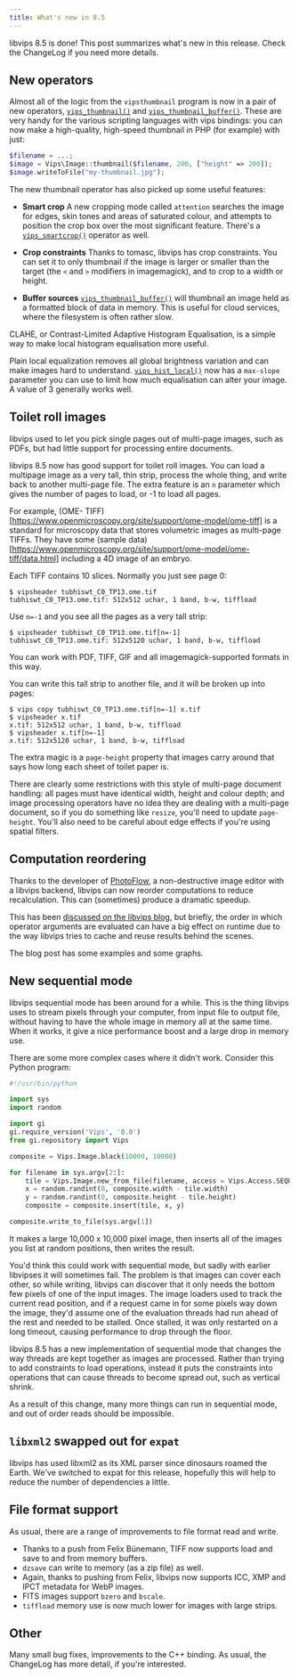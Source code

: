 ```yaml
---
title: What's new in 8.5
---
```


libvips 8.5 is done! This post summarizes what's new in this release. Check the
ChangeLog if you need more details. 

## New operators

Almost all of the logic from the `vipsthumbnail` program is now in a pair of
new operators, [`vips_thumbnail()`](/API/libvips-resample.html#vips-thumbnail) 
and
[`vips_thumbnail_buffer()`](/API/libvips-resample.html#vips-thumbnail-buffer). 
These are very handy for the various scripting languages with vips bindings: 
you can now make a high-quality, high-speed thumbnail in PHP (for example) 
with just:

```php
$filename = ...;
$image = Vips\Image::thumbnail($filename, 200, ["height" => 200]);
$image.writeToFile("my-thumbnail.jpg");
```

The new thumbnail operator has also picked up some useful features:

* **Smart crop** A new cropping mode called `attention` searches the image for
  edges, skin tones and areas of saturated colour, and attempts to position the
  crop box over the most significant feature. There's a
  [`vips_smartcrop()`](/API/libvips-conversion.html#vips-smartcrop)
  operator as well.

* **Crop constraints** Thanks to tomasc, libvips has crop constraints. You 
  can set it to only thumbnail if the image is larger or smaller than the target 
  (the `<` and `>` modifiers in imagemagick), and to crop to a width or height. 

* **Buffer sources** 
  [`vips_thumbnail_buffer()`](/API/libvips-resample.html#vips-thumbnail-buffer) 
  will thumbnail an image held as a formatted block of data in memory. This is 
  useful for cloud services, where the filesystem is often rather slow.

CLAHE, or Contrast-Limited Adaptive Histogram Equalisation, is a simple way to
make local histogram equalisation more useful. 

Plain local equalization removes
all global brightness variation and can make images hard to understand. 
[`vips_hist_local()`](/API/libvips-histogram.html#vips-hist-local) now has a 
`max-slope` parameter you can use to limit
how much equalisation can alter your image. A value of 3 generally works well.

## Toilet roll images

libvips used to let you pick single pages out of multi-page images, such
as PDFs, but had little support for processing entire documents.

libvips 8.5 now has good support for toilet roll images. You can load a 
multipage image as a very tall, thin strip, process the whole thing, and write
back to another multi-page file. The extra feature is an `n` parameter which
gives the number of pages to load, or -1 to load all pages. 

For example, (OME-
TIFF)[https://www.openmicroscopy.org/site/support/ome-model/ome-tiff]
is a standard for microscopy data that stores volumetric images as multi-page
TIFFs. They have some (sample
data)[https://www.openmicroscopy.org/site/support/ome-model/ome-tiff/data.html]
including a 4D image of an embryo. 

Each TIFF contains 10 slices. Normally you just see page 0:

```
$ vipsheader tubhiswt_C0_TP13.ome.tif
tubhiswt_C0_TP13.ome.tif: 512x512 uchar, 1 band, b-w, tiffload
```

Use `n=-1` and you see all the pages as a very tall strip:

```
$ vipsheader tubhiswt_C0_TP13.ome.tif[n=-1]
tubhiswt_C0_TP13.ome.tif: 512x5120 uchar, 1 band, b-w, tiffload
```

You can work with PDF, TIFF, GIF and all imagemagick-supported formats in 
this way. 

You can write this tall strip to another file, and it will be broken up into
pages:

```
$ vips copy tubhiswt_C0_TP13.ome.tif[n=-1] x.tif
$ vipsheader x.tif 
x.tif: 512x512 uchar, 1 band, b-w, tiffload
$ vipsheader x.tif[n=-1]
x.tif: 512x5120 uchar, 1 band, b-w, tiffload
```

The extra magic is a `page-height` property that images carry around that says
how long each sheet of toilet paper is. 

There are clearly some restrictions with this style of multi-page document 
handling: all pages must have identical width, height and colour depth; and image
processing operators have no idea they are dealing with a multi-page document,
so if you do something like `resize`, you'll need to update `page-height`. 
You'll also need to be careful about edge effects if you're using spatial 
filters.

## Computation reordering

Thanks to the developer of
[PhotoFlow](https://github.com/aferrero2707/PhotoFlow), a non-destructive image 
editor with a libvips backend, libvips can now reorder computations to reduce
recalculation. This can (sometimes) produce a dramatic speedup.

This has been [discussed on the libvips 
blog](http://libvips.blogspot.co.uk/2017/01/automatic-computation-reordering.html), 
but briefly, the order in which operator arguments are evaluated can have a
big effect on runtime due to the way libvips tries to cache and reuse results
behind the scenes. 

The blog post has some examples and some graphs.

## New sequential mode

libvips sequential mode has been around for a while. This is the thing libvips
uses to stream pixels through your computer, from input file to output file,
without having to have the whole image in memory all at the same time. When it
works, it give a nice performance boost and a large drop in memory use. 

There are some more complex cases where it didn't work. Consider this Python
program:

```python 
#!/usr/bin/python

import sys 
import random

import gi 
gi.require_version('Vips', '8.0') 
from gi.repository import Vips

composite = Vips.Image.black(10000, 10000)

for filename in sys.argv[2:]:
    tile = Vips.Image.new_from_file(filename, access = Vips.Access.SEQUENTIAL)
    x = random.randint(0, composite.width - tile.width) 
    y = random.randint(0, composite.height - tile.height) 
    composite = composite.insert(tile, x, y)

composite.write_to_file(sys.argv[1]) 
```

It makes a large 10,000 x 10,000 pixel image, then inserts all of the images
you list at random positions, then writes the result. 

You'd think this could work with sequential mode, but sadly with earlier
libvipses it will sometimes fail. The problem is that images can cover each 
other, so while writing, libvips can discover that it only needs the bottom few
pixels of one of the input images. The image loaders used to track the current
read position, and if a request came in for some pixels way down the image,
they'd assume one of the evaluation threads had run ahead of the rest and
needed to be stalled. Once stalled, it was only restarted on a long timeout,
causing performance to drop through the floor. 

libvips 8.5 has a new implementation of sequential mode that changes the way
threads are kept together as images are processed. Rather than trying to add
constraints to load operations, instead it puts the constraints into operations
that can cause threads to become spread out, such as vertical shrink.

As a result of this change, many more things can run in sequential mode, and
out of order reads should be impossible. 

## `libxml2` swapped out for `expat`

libvips has used libxml2 as its XML parser since dinosaurs roamed the Earth.
We've switched to expat for this release, hopefully this will help to reduce
the number of dependencies a little. 

## File format support

As usual, there are a range of improvements to file format read and write. 

* Thanks to a push from Felix Bünemann, TIFF now supports load and save to and
  from memory buffers. 
* `dzsave` can write to memory (as a zip file) as well.
* Again, thanks to pushing from Felix, libvips now supports ICC, XMP and IPCT
  metadata for WebP images. 
* FITS images support `bzero` and `bscale`.
* `tiffload` memory use is now much lower for images with large strips.

## Other

Many small bug fixes, improvements to the C++ binding. As usual, the 
ChangeLog has more detail, if you're interested.

